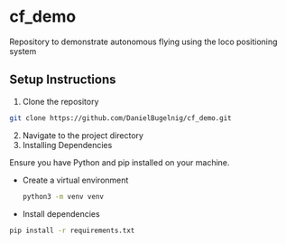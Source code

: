 # cf_demo
Repository to demonstrate autonomous flying using the loco positioning system

## Setup Instructions
1. Clone the repository
```bash
git clone https://github.com/DanielBugelnig/cf_demo.git
```
2. Navigate to the project directory
3. Installing Dependencies

Ensure you have Python and pip installed on your machine. 
- Create a virtual environment
   ```bash
   python3 -m venv venv
- Install dependencies
```bash
pip install -r requirements.txt



